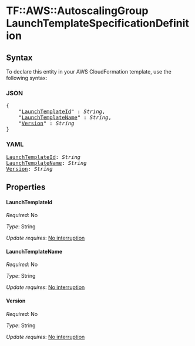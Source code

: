 # TF::AWS::AutoscalingGroup LaunchTemplateSpecificationDefinition

## Syntax

To declare this entity in your AWS CloudFormation template, use the following syntax:

### JSON

<pre>
{
    "<a href="#launchtemplateid" title="LaunchTemplateId">LaunchTemplateId</a>" : <i>String</i>,
    "<a href="#launchtemplatename" title="LaunchTemplateName">LaunchTemplateName</a>" : <i>String</i>,
    "<a href="#version" title="Version">Version</a>" : <i>String</i>
}
</pre>

### YAML

<pre>
<a href="#launchtemplateid" title="LaunchTemplateId">LaunchTemplateId</a>: <i>String</i>
<a href="#launchtemplatename" title="LaunchTemplateName">LaunchTemplateName</a>: <i>String</i>
<a href="#version" title="Version">Version</a>: <i>String</i>
</pre>

## Properties

#### LaunchTemplateId

_Required_: No

_Type_: String

_Update requires_: [No interruption](https://docs.aws.amazon.com/AWSCloudFormation/latest/UserGuide/using-cfn-updating-stacks-update-behaviors.html#update-no-interrupt)

#### LaunchTemplateName

_Required_: No

_Type_: String

_Update requires_: [No interruption](https://docs.aws.amazon.com/AWSCloudFormation/latest/UserGuide/using-cfn-updating-stacks-update-behaviors.html#update-no-interrupt)

#### Version

_Required_: No

_Type_: String

_Update requires_: [No interruption](https://docs.aws.amazon.com/AWSCloudFormation/latest/UserGuide/using-cfn-updating-stacks-update-behaviors.html#update-no-interrupt)

